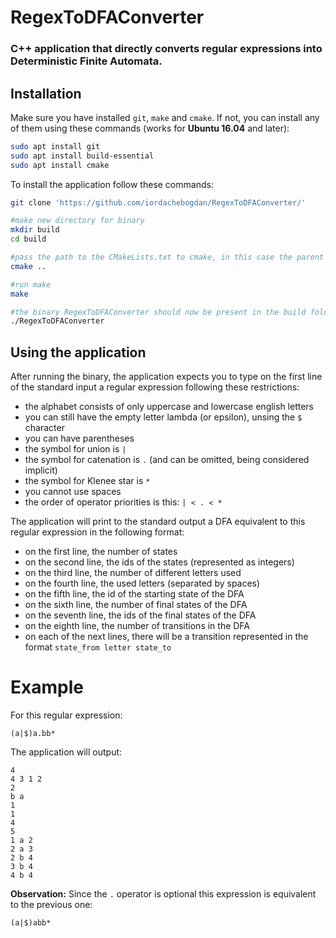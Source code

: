 # RegexToDFAConverter
### C++ application that directly converts regular expressions into Deterministic Finite Automata.

## Installation
Make sure you have installed `git`, `make` and `cmake`.
If not, you can install any of them using these commands (works for **Ubuntu 16.04** and later):
```sh
sudo apt install git
sudo apt install build-essential
sudo apt install cmake
```

To install the application follow these commands:
```sh
git clone 'https://github.com/iordachebogdan/RegexToDFAConverter/'

#make new directory for binary
mkdir build
cd build

#pass the path to the CMakeLists.txt to cmake, in this case the parent directory of build
cmake ..

#run make
make

#the binary RegexToDFAConverter should now be present in the build folder and you can run it like this
./RegexToDFAConverter
```

## Using the application
After running the binary, the application expects you to type on the first line of the standard input a regular expression following these restrictions:
- the alphabet consists of only uppercase and lowercase english letters
- you can still have the empty letter lambda (or epsilon), unsing the `$` character
- you can have parentheses
- the symbol for union is `|`
- the symbol for catenation is `.` (and can be omitted, being considered implicit)
- the symbol for Klenee star is `*`
- you cannot use spaces
- the order of operator priorities is this: `| < . < *`

The application will print to the standard output a DFA equivalent to this regular expression in the following format:
- on the first line, the number of states
- on the second line, the ids of the states (represented as integers)
- on the third line, the number of different letters used
- on the fourth line, the used letters (separated by spaces)
- on the fifth line, the id of the starting state of the DFA
- on the sixth line, the number of final states of the DFA
- on the seventh line, the ids of the final states of the DFA
- on the eighth line, the number of transitions in the DFA
- on each of the next lines, there will be a transition represented in the format `state_from letter state_to`

# Example
For this regular expression:
```
(a|$)a.bb*  
```
The application will output:
```
4
4 3 1 2 
2
b a 
1
1
4 
5
1 a 2
2 a 3
2 b 4
3 b 4
4 b 4
```
**Observation:** Since the `.` operator is optional this expression is equivalent to the previous one:
```
(a|$)abb*
```
